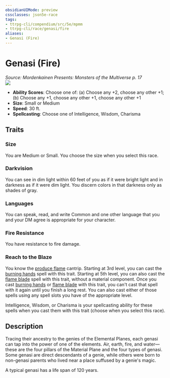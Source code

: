 ```yaml
---
obsidianUIMode: preview
cssclasses: json5e-race
tags:
- ttrpg-cli/compendium/src/5e/mpmm
- ttrpg-cli/race/genasi/fire
aliases:
- Genasi (Fire)
---
```

# Genasi (Fire)
*Source: Mordenkainen Presents: Monsters of the Multiverse p. 17*  
![](/3-Mechanics/CLI/Compendium/races/img/genasi.webp#right)

- **Ability Scores**: Choose one of: (a) Choose any +2, choose any other +1; (b) Choose any +1, choose any other +1, choose any other +1
- **Size**: Small or Medium
- **Speed**: 30 ft.
- **Spellcasting**: Choose one of Intelligence, Wisdom, Charisma

## Traits

### Size

You are Medium or Small. You choose the size when you select this race.

### Darkvision

You can see in dim light within 60 feet of you as if it were bright light and in darkness as if it were dim light. You discern colors in that darkness only as shades of gray.

### Languages

You can speak, read, and write Common and one other language that you and your DM agree is appropriate for your character.

### Fire Resistance

You have resistance to fire damage.

### Reach to the Blaze

You know the [produce flame](/3-Mechanics/CLI/Compendium/spells/produce-flame.md) cantrip. Starting at 3rd level, you can cast the [burning hands](/3-Mechanics/CLI/Compendium/spells/burning-hands.md) spell with this trait. Starting at 5th level, you can also cast the [flame blade](/3-Mechanics/CLI/Compendium/spells/flame-blade.md) spell with this trait, without a material component. Once you cast [burning hands](/3-Mechanics/CLI/Compendium/spells/burning-hands.md) or [flame blade](/3-Mechanics/CLI/Compendium/spells/flame-blade.md) with this trait, you can't cast that spell with it again until you finish a long rest. You can also cast either of those spells using any spell slots you have of the appropriate level.

Intelligence, Wisdom, or Charisma is your spellcasting ability for these spells when you cast them with this trait (choose when you select this race).

## Description

Tracing their ancestry to the genies of the Elemental Planes, each genasi can tap into the power of one of the elements. Air, earth, fire, and water—these are the four pillars of the Material Plane and the four types of genasi. Some genasi are direct descendants of a genie, while others were born to non-genasi parents who lived near a place suffused by a genie's magic.

A typical genasi has a life span of 120 years.